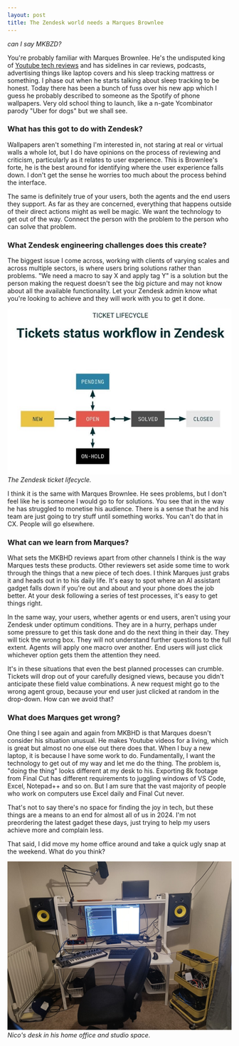 ```yaml
---
layout: post
title: The Zendesk world needs a Marques Brownlee
---
```

*can I say MKBZD?*

You're probably familiar with Marques Brownlee. He's the undisputed king of [Youtube tech reviews](https://www.youtube.com/@mkbhd) and has sidelines in car reviews, podcasts, advertising things like laptop covers and his sleep tracking mattress or something. I phase out when he starts talking about sleep tracking to be honest. Today there has been a bunch of fuss over his new app<!--excerpt-end--> which I guess he probably described to someone as the Spotify of phone wallpapers. Very old school thing to launch, like a n-gate Ycombinator parody "Uber for dogs" but we shall see.

### What has this got to do with Zendesk?

Wallpapers aren't something I'm interested in, not staring at real or virtual walls a whole lot, but I do have opinions on the process of reviewing and criticism, particularly as it relates to user experience. This is Brownlee's forte, he is the best around for identifying where the user experience falls down. I don't get the sense he worries too much about the process behind the interface.

The same is definitely true of your users, both the agents and the end users they support. As far as they are concerned, everything that happens outside of their direct actions might as well be magic. We want the technology to get out of the way. Connect the person with the problem to the person who can solve that problem.

### What Zendesk engineering challenges does this create?

The biggest issue I come across, working with clients of varying scales and across multiple sectors, is where users bring solutions rather than problems. "We need a macro to say X and apply tag Y" is a solution but the person making the request doesn't see the big picture and may not know about all the available functionality. Let your Zendesk admin know what you're looking to achieve and they will work with you to get it done.

![The Zendesk ticket lifecycle.](/public/img/zendesk-ticket-lifecycle.jpeg)
*The Zendesk ticket lifecycle.*

I think it is the same with Marques Brownlee. He sees problems, but I don't feel like he is someone I would go to for solutions. You see that in the way he has struggled to monetise his audience. There is a sense that he and his team are just going to try stuff until something works. You can't do that in CX. People will go elsewhere.

### What can we learn from Marques?

What sets the MKBHD reviews apart from other channels I think is the way Marques tests these products. Other reviewers set aside some time to work through the things that a new piece of tech does. I think Marques just grabs it and heads out in to his daily life. It's easy to spot where an AI assistant gadget falls down if you're out and about and your phone does the job better. At your desk following a series of test processes, it's easy to get things right.

In the same way, your users, whether agents or end users, aren't using your Zendesk under optimum conditions. They are in a hurry, perhaps under some pressure to get this task done and do the next thing in their day. They will tick the wrong box. They will not understand further questions to the full extent. Agents will apply one macro over another. End users will just click whichever option gets them the attention they need.

It's in these situations that even the best planned processes can crumble. Tickets will drop out of your carefully designed views, because you didn't anticipate these field value combinations. A new request might go to the wrong agent group, because your end user just clicked at random in the drop-down. How can we avoid that?

### What does Marques get wrong?

One thing I see again and again from MKBHD is that Marques doesn't consider his situation unusual. He makes Youtube videos for a living, which is great but almost no one else out there does that. When I buy a new laptop, it is because I have some work to do. Fundamentally, I want the technology to get out of my way and let me do the thing. The problem is, "doing the thing" looks different at my desk to his. Exporting 8k footage from Final Cut has different requirements to juggling windows of VS Code, Excel, Notepad++ and so on. But I am sure that the vast majority of people who work on computers use Excel daily and Final Cut never.

That's not to say there's no space for finding the joy in tech, but these things are a means to an end for almost all of us in 2024. I'm not preordering the latest gadget these days, just trying to help my users achieve more and complain less.

That said, I did move my home office around and take a quick ugly snap at the weekend. What do you think?

![Nico's desk.](/public/img/desk.jpeg)
*Nico's desk in his home office and studio space.*